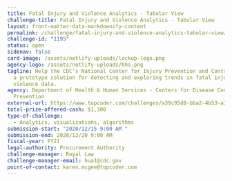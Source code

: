 ```yaml
---
title: Fatal Injury and Violence Analytics - Tabular View
challenge-title: Fatal Injury and Violence Analytics - Tabular View
layout: front-matter-data-markdownify-content
permalink: /challenge/fatal-injury-and-violence-analytics-tabular-view/
challenge-id: "1195"
status: open
sidenav: false
card-image: /assets/netlify-uploads/lockup-logo.png
agency-logo: /assets/netlify-uploads/hhs.png
tagline: Help the CDC’s National Center for Injury Prevention and Control create
  a prototype solution for detecting and exploring trends in fatal injury and
  violence data.
agency: Department of Health & Human Services - Centers for Disease Control &
  Prevention
external-url: https://www.topcoder.com/challenges/a39c95d8-bba2-4b53-a312-c8914e4cc04c
total-prize-offered-cash: $1,300
type-of-challenge:
  - Analytics, visualizations, algorithms
submission-start: "2020/12/15 9:00 AM "
submission-end: 2020/12/20 9:00 AM
fiscal-year: FY21
legal-authority: Procurement Authority
challenge-manager: Royal Law
challenge-manager-email: hua1@cdc.gov
point-of-contact: karen.mcgee@topcoder.com
---
```

